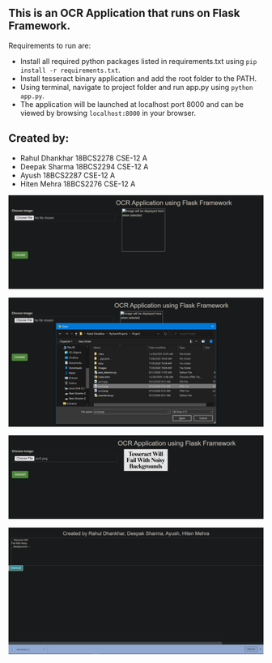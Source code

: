 ## This is an OCR Application that runs on Flask Framework.

Requirements to run are:
- Install all required python packages listed in requirements.txt using `pip install -r requirements.txt`.
- Install tesseract binary application and add the root folder to the PATH.
- Using terminal, navigate to project folder and run app.py using `python app.py`.
- The application will be launched at localhost port 8000 and can be viewed by browsing `localhost:8000` in your browser.

## Created by:
- Rahul Dhankhar 18BCS2278 CSE-12 A
- Deepak Sharma 18BCS2294 CSE-12 A
- Ayush 18BCS2287 CSE-12 A
- Hiten Mehra 18BCS2276 CSE-12 A

![1](./static/1.png)


![2](./static/2.png)


![3](./static/3.png)


![4](./static/4.png)
